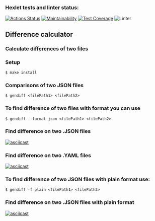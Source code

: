 ### Hexlet tests and linter status:
[![Actions Status](https://github.com/SiKnow/frontend-project-lvl2/workflows/hexlet-check/badge.svg)](https://github.com/SiKnow/frontend-project-lvl2/actions)
[![Maintainability](https://api.codeclimate.com/v1/badges/98d93bc8246a7eb68dfa/maintainability)](https://codeclimate.com/github/SiKnow/frontend-project-lvl2/maintainability)
[![Test Coverage](https://api.codeclimate.com/v1/badges/98d93bc8246a7eb68dfa/test_coverage)](https://codeclimate.com/github/SiKnow/frontend-project-lvl2/test_coverage)
![Linter](https://github.com/SiKnow/frontend-project-lvl2/actions/workflows/Linter.yml/badge.svg)



## Difference calculator
### Calculate differences of two files 

### Setup

```
$ make install
```

### Comparisons of two JSON files

```
$ gendiff <filePath1> <filePath2>
```

### To find difference of two files with format you can use

```
$ gendiff --format json <filePath1> <filePath2>
```

### Find difference on two .JSON files
[![asciicast](https://asciinema.org/a/436561.svg)](https://asciinema.org/a/436561)

### 

### Find difference on two .YAML files
[![asciicast](https://asciinema.org/a/432140.svg)](https://asciinema.org/a/432140)

### To find difference of two JSON files with plain format use:

```
$ gendiff -f plain <filePath1> <filePath2>
```

### Find difference on two .JSON files with plain format
[![asciicast](https://asciinema.org/a/437395.svg)](https://asciinema.org/a/437395)
